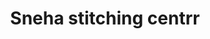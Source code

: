 ---
title: "Sneha stitching centrr"
url: /thiruvananthapuram/sneha-stitching-centrr/
shop: Schneiderei
---